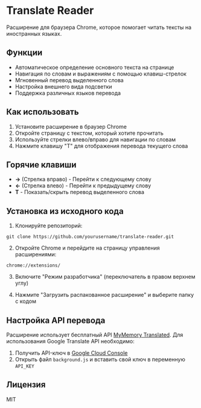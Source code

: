 # Translate Reader

Расширение для браузера Chrome, которое помогает читать тексты на иностранных языках.

## Функции

- Автоматическое определение основного текста на странице
- Навигация по словам и выражениям с помощью клавиш-стрелок
- Мгновенный перевод выделенного слова
- Настройка внешнего вида подсветки
- Поддержка различных языков перевода

## Как использовать

1. Установите расширение в браузер Chrome
2. Откройте страницу с текстом, который хотите прочитать
3. Используйте стрелки влево/вправо для навигации по словам
4. Нажмите клавишу "T" для отображения перевода текущего слова

## Горячие клавиши

- **→** (Стрелка вправо) - Перейти к следующему слову
- **←** (Стрелка влево) - Перейти к предыдущему слову
- **T** - Показать/скрыть перевод выделенного слова

## Установка из исходного кода

1. Клонируйте репозиторий:
```
git clone https://github.com/yourusername/translate-reader.git
```

2. Откройте Chrome и перейдите на страницу управления расширениями:
```
chrome://extensions/
```

3. Включите "Режим разработчика" (переключатель в правом верхнем углу)

4. Нажмите "Загрузить распакованное расширение" и выберите папку с кодом

## Настройка API перевода

Расширение использует бесплатный API [MyMemory Translated](https://mymemory.translated.net/). 
Для использования Google Translate API необходимо:

1. Получить API-ключ в [Google Cloud Console](https://console.cloud.google.com/)
2. Открыть файл `background.js` и вставить свой ключ в переменную `API_KEY`

## Лицензия

MIT 